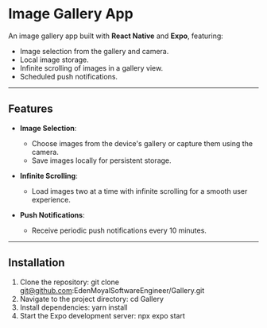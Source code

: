 # Image Gallery App

An image gallery app built with **React Native** and **Expo**, featuring:
- Image selection from the gallery and camera.
- Local image storage.
- Infinite scrolling of images in a gallery view.
- Scheduled push notifications.

---

## Features

- **Image Selection**:
  - Choose images from the device's gallery or capture them using the camera.
  - Save images locally for persistent storage.
  
- **Infinite Scrolling**:
  - Load images two at a time with infinite scrolling for a smooth user experience.

- **Push Notifications**:
  - Receive periodic push notifications every 10 minutes.
  
---

## Installation

1. Clone the repository:
   git clone git@github.com:EdenMoyalSoftwareEngineer/Gallery.git
2. Navigate to the project directory:
  cd Gallery
3. Install dependencies:
  yarn install
4. Start the Expo development server:
  npx expo start

